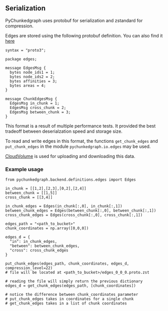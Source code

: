 ## Serialization

PyChunkedgraph uses protobuf for serialization and zstandard for compression.

Edges are stored using the following protobuf definition.
You can also find it [here](https://github.com/seung-lab/PyChunkedGraph/blob/akhilesh-jobs-layer-dependency/pychunkedgraph/io/protobuf/chunkEdges.proto)

```
syntax = "proto3";

package edges;

message EdgesMsg {
  bytes node_ids1 = 1;
  bytes node_ids2 = 2;
  bytes affinities = 3;
  bytes areas = 4;
}

message ChunkEdgesMsg {
  EdgesMsg in_chunk = 1;
  EdgesMsg cross_chunk = 2;
  EdgesMsg between_chunk = 3;
}
```

This format is a result of multiple performance tests.
It provided the best tradeoff between deserialzation speed and storage size.

To read and write edges in this format, the functions `get_chunk_edges` and `put_chunk_edges`
in the module `pychunkedgraph.io.edges` may be used.

[CloudVolume](https://github.com/seung-lab/cloud-volume) is used for uploading and downloading this data. 

### Example usage

```
from pychunkedgraph.backend.definitions.edges import Edges

in_chunk = [[1,2],[2,3],[0,2],[2,4]]
between_chunk = [[1,5]]
cross_chunk = [[3,4]]

in_chunk_edges = Edges(in_chunk[:,0], in_chunk[:,1])
between_chunk_edges = Edges(between_chunk[:,0], between_chunk[:,1])
cross_chunk_edges = Edges(cross_chunk[:,0], cross_chunk[:,1])

edges_path = "<path_to_bucket>"
chunk_coordinates = np.array([0,0,0])

edges_d = {
  "in": in_chunk_edges,
  "between": between_chunk_edges,
  "cross": cross_chunk_edges
}

put_chunk_edges(edges_path, chunk_coordinates, edges_d, compression_level=22)
# file will be located at <path_to_bucket>/edges_0_0_0.proto.zst

# reading the file will simply return the previous dictionary
edges_d = get_chunk_edges(edges_path, [chunk_coordinates])

# notice the difference between chunk_coordinates parameter
# put_chunk_edges takes in coordinates for a single chunk
# get_chunk_edges takes in a list of chunk coordinates
```
